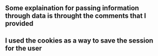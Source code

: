## Some explaination for passing information through data is throught the comments that I provided
## I used the cookies as a way to save the session for the user
